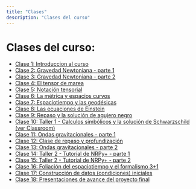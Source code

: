 ```yaml
---
title: "Clases"
description: "Clases del curso"
---
```


# Clases del curso:

- [Clase 1: Introduccion al curso](clase-1.html)
- [Clase 2: Gravedad Newtoniana - parte 1](clase-2.html)
- [Clase 3: Gravedad Newtoniana - parte 2](clase-3.html)
- [Clase 4: El tensor de marea](clase-4.html)
- [Clase 5: Notación tensorial](clase-5.html)
- [Clase 6: La métrica y espacios curvos](clase-6.html)
- [Clase 7: Espaciotiempo y las geodésicas](clase-7.html)
- [Clase 8: Las ecuaciones de Einstein](clase-8.html)
- [Clase 9: Repaso y la solución de agujero negro](clase-9.html)
- [Clase 10: Taller 1 - Calculos simbólicos y la solución de Schwarzschild (ver Classroom)](./)
- [Clase 11: Ondas gravitacionales - parte 1](clase-11.html)
- [Clase 12: Clase de repaso y profundización](./)
- [Clase 13: Ondas gravitacionales - parte 2](clase-13.html)
- [Clase 14: Taller 2 - Tutorial de NRPy+ - parte 1](https://nrpyplus.net/)
- [Clase 15: Taller 2 - Tutorial de NRPy+ - parte 2](https://nrpyplus.net/)
- [Clase 16: Foliación del espaciotiempo y el formalismo 3+1](clase-16.html)
- [Clase 17: Construcción de datos (condiciones) iniciales](clase-17.html)
- [Clase 18: Presentaciones de avance del proyecto final](./)

<!-- Some of these were discarded or merged with other contents: -->
<!-- - [Clase 8: Taller: Visualizacion de la solución de agujero negro ](clase-8.html) -->
<!-- - [Clase 10: Taller: simulacion de ondas gravitacionales](clase-10.html) -->
<!-- - [Clase 14: Métodos numéricos y el Problema de Valor de Frontera](clase-14.html) -->
<!-- - [Clase 16: Ecuaciones de Evolución y el método de líneas](clase-16.html) -->
<!-- - [Clase 17: Taller: Solución numérica de las Ecuaciones de Maxwell](clase-17.html) -->
<!-- - [Clase 18: Taller: Cálculo de errores y tests de convergencia](clase-18.html) -->
